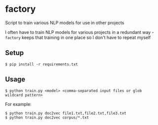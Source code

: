 # factory

Script to train various NLP models for use in other projects

I often have to train NLP models for various projects in a redundant way - `factory` keeps that training in one place so I don't have to repeat myself

## Setup

    $ pip install -r requirements.txt

## Usage

    $ python train.py <model> <comma-separated input files or glob wildcard pattern>

For example:

    $ python train.py doc2vec file1.txt,file2.txt,file3.txt
    $ python train.py doc2vec corpus/*.txt